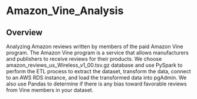 # Amazon_Vine_Analysis

## Overview

Analyzing Amazon reviews written by members of the paid Amazon Vine program. The Amazon Vine program is a service that allows manufacturers and publishers to receive reviews for their products. We choose amazon_reviews_us_Wireless_v1_00.tsv.gz database and use PySpark to perform the ETL process to extract the dataset, transform the data, connect to an AWS RDS instance, and load the transformed data into pgAdmin. We also use Pandas to determine if there is any bias toward favorable reviews from Vine members in your dataset.


